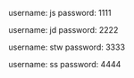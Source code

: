username: js
password: 1111

username: jd
password: 2222

username: stw
password: 3333

username: ss
password: 4444
